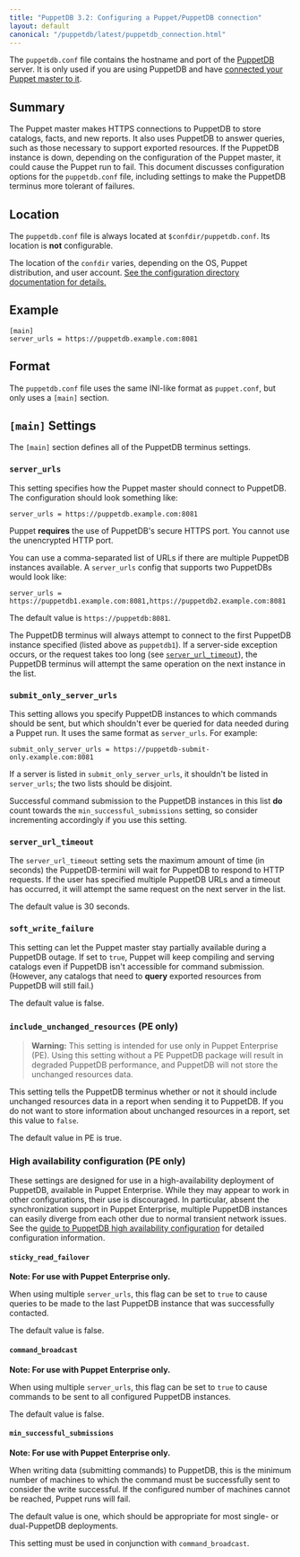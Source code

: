 ```yaml
---
title: "PuppetDB 3.2: Configuring a Puppet/PuppetDB connection"
layout: default
canonical: "/puppetdb/latest/puppetdb_connection.html"
---
```


[puppetdb_root]: ./index.html
[connect_to_puppetdb]: ./connect_puppet_master.html
[confdir]: /puppet/latest/reference/dirs_confdir.html
[puppetdb_conf]: ./connect_puppet_master.html#edit-puppetdb\.conf
[ha_guide]: ./ha_guide.html

The `puppetdb.conf` file contains the hostname and port of the [PuppetDB][puppetdb_root] server. It is only used if you are using PuppetDB and have [connected your Puppet master to it][connect_to_puppetdb].

Summary
-----

The Puppet master makes HTTPS connections to PuppetDB to store catalogs, facts, and new reports. It also uses PuppetDB to answer queries, such as those necessary to support exported resources. If the PuppetDB instance is down, depending on the configuration of the Puppet master, it could cause the Puppet run to fail. This document discusses configuration options for the `puppetdb.conf` file, including settings to make the PuppetDB terminus more tolerant of failures.

## Location

The `puppetdb.conf` file is always located at `$confdir/puppetdb.conf`. Its location is **not** configurable.

The location of the `confdir` varies, depending on the OS, Puppet distribution, and user account. [See the configuration directory documentation for details.][confdir]

## Example

    [main]
    server_urls = https://puppetdb.example.com:8081

## Format

The `puppetdb.conf` file uses the same INI-like format as `puppet.conf`, but only uses a `[main]` section.

`[main]` Settings
-----

The `[main]` section defines all of the PuppetDB terminus settings.

### `server_urls`

This setting specifies how the Puppet master should connect to PuppetDB. The configuration should look something like:

    server_urls = https://puppetdb.example.com:8081

Puppet **requires** the use of PuppetDB's secure HTTPS port. You cannot use the unencrypted HTTP port.

You can use a comma-separated list of URLs if there are multiple PuppetDB instances available. A `server_urls` config that supports two PuppetDBs would look like:

    server_urls = https://puppetdb1.example.com:8081,https://puppetdb2.example.com:8081

The default value is `https://puppetdb:8081`.

The PuppetDB terminus will always attempt to connect to the first PuppetDB instance specified (listed above as `puppetdb1`). If a server-side exception occurs, or the request takes too long (see [`server_url_timeout`](#server_url_timeout)), the PuppetDB terminus will attempt the same operation on the next instance in the list.

### `submit_only_server_urls`

This setting allows you specify PuppetDB instances to which commands should be sent, but which shouldn't ever be queried for data needed during a Puppet run. It uses the same format as `server_urls`. For example:

    submit_only_server_urls = https://puppetdb-submit-only.example.com:8081

If a server is listed in `submit_only_server_urls`, it shouldn't be listed in `server_urls`; the two lists should be disjoint.

Successful command submission to the PuppetDB instances in this list **do** count towards the `min_successful_submissions` setting, so consider incrementing accordingly if you use this setting.

### `server_url_timeout`

The `server_url_timeout` setting sets the maximum amount of time (in seconds) the PuppetDB-termini will wait for PuppetDB to respond to HTTP requests. If the user has specified multiple PuppetDB URLs and a timeout has occurred, it will attempt the same request on the next server in the list.

The default value is 30 seconds.

### `soft_write_failure`

This setting can let the Puppet master stay partially available during a PuppetDB outage. If set to `true`, Puppet will keep compiling and serving catalogs even if PuppetDB isn't accessible for command submission. (However, any catalogs that need to **query** exported resources from PuppetDB will still fail.)

The default value is false.

### `include_unchanged_resources` (PE only)

> **Warning:** This setting is intended for use only in Puppet Enterprise (PE).
> Using this setting without a PE PuppetDB package will result in degraded
> PuppetDB performance, and PuppetDB will not store the unchanged resources data.

This setting tells the PuppetDB terminus whether or not it should include
unchanged resources data in a report when sending it to PuppetDB. If you do not
want to store information about unchanged resources in a report, set this value
to `false`.

The default value in PE is true.

### High availability configuration (PE only)

These settings are designed for use in a high-availability deployment of PuppetDB, available in Puppet Enterprise. While they may appear to work in other configurations, their use is discouraged. In particular, absent the synchronization support in Puppet Enterprise, multiple PuppetDB instances can easily diverge from each other due to normal transient network issues. See the [guide to PuppetDB high availability configuration][ha_guide] for detailed configuration information.

#### `sticky_read_failover`

**Note: For use with Puppet Enterprise only.**

When using multiple `server_urls`, this flag can be set to `true` to cause queries to be made to the last PuppetDB instance that was successfully contacted. 

The default value is false.

#### `command_broadcast`

**Note: For use with Puppet Enterprise only.**

When using multiple `server_urls`, this flag can be set to `true` to cause commands to be sent to all configured PuppetDB instances.

The default value is false.

#### `min_successful_submissions`

**Note: For use with Puppet Enterprise only.**

When writing data (submitting commands) to PuppetDB, this is the minimum number of machines to which the command must be successfully sent to consider the write successful. If the configured number of machines cannot be reached, Puppet runs will fail.

The default value is one, which should be appropriate for most single- or dual-PuppetDB deployments.

This setting must be used in conjunction with `command_broadcast`.
